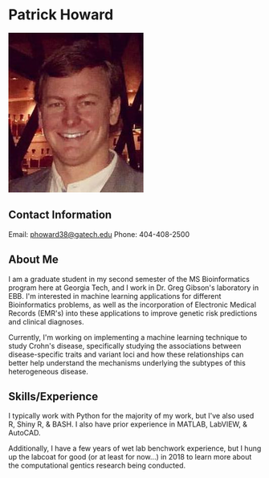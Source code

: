 # Patrick Howard

![LinkedIn_copy](profile-pictures/LinkedIn_copy.jpg)

## Contact Information

Email: phoward38@gatech.edu
Phone: 404-408-2500

## About Me

I am a graduate student in my second semester of the MS Bioinformatics program here at Georgia Tech, and I work in Dr. Greg Gibson's laboratory in EBB. I'm interested in machine learning applications for different Bioinformatics problems, as well as the incorporation of Electronic Medical Records (EMR's) into these applications to improve genetic risk predictions and clinical diagnoses. 

Currently, I'm working on implementing a machine learning technique to study Crohn's disease, specifically studying the associations between disease-specific traits and variant loci and how these relationships can better help understand the mechanisms underlying the subtypes of this heterogeneous disease. 

## Skills/Experience

I typically work with Python for the majority of my work, but I've also used R, Shiny R, & BASH. I also have prior experience in MATLAB, LabVIEW, & AutoCAD.

Additionally, I have a few years of wet lab benchwork experience, but I hung up the labcoat for good (or at least for now...) in 2018 to learn more about the computational gentics research being conducted.

